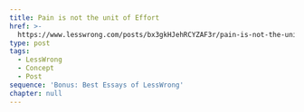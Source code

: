 ```yaml
---
title: Pain is not the unit of Effort
href: >-
  https://www.lesswrong.com/posts/bx3gkHJehRCYZAF3r/pain-is-not-the-unit-of-effort
type: post
tags:
  - LessWrong
  - Concept
  - Post
sequence: 'Bonus: Best Essays of LessWrong'
chapter: null
---
```


